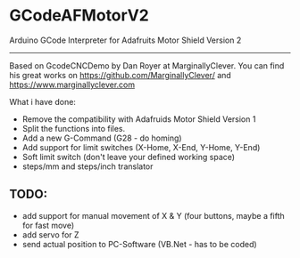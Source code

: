 GCodeAFMotorV2
==============

Arduino GCode Interpreter for Adafruits Motor Shield Version 2

--------------

Based on GcodeCNCDemo by Dan Royer at MarginallyClever.
You can find his great works on https://github.com/MarginallyClever/
and https://www.marginallyclever.com

What i have done:

 - Remove the compatibility with Adafruids Motor Shield Version 1
 - Split the functions into files.
 - Add a new G-Command (G28 - do homing)
 - Add support for limit switches (X-Home, X-End, Y-Home, Y-End)
 - Soft limit switch (don't leave your defined working space)
 - steps/mm and steps/inch translator

TODO:
--------------

 - add support for manual movement of X & Y (four buttons, maybe a fifth for fast move)
 - add servo for Z 
 - send actual position to PC-Software (VB.Net - has to be coded)
 
